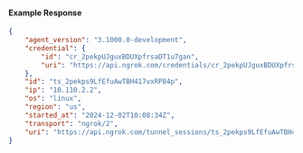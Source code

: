 <!-- Code generated for API Clients. DO NOT EDIT. -->

#### Example Response

```json
{
	"agent_version": "3.1000.0-development",
	"credential": {
		"id": "cr_2pekpUJguxBDUXpfrsaDT1u7gan",
		"uri": "https://api.ngrok.com/credentials/cr_2pekpUJguxBDUXpfrsaDT1u7gan"
	},
	"id": "ts_2pekps9LfEfuAwTBH417vxRP84p",
	"ip": "10.110.2.2",
	"os": "linux",
	"region": "us",
	"started_at": "2024-12-02T10:08:34Z",
	"transport": "ngrok/2",
	"uri": "https://api.ngrok.com/tunnel_sessions/ts_2pekps9LfEfuAwTBH417vxRP84p"
}
```
